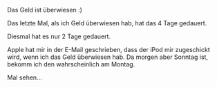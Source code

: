 <!--
.. title: iPod: Geld überwiesen
.. slug: 92-ipod-geld-uberwiesen
.. date: 2007-04-21 19:38:00
.. tags: iPod,Apple,Persönlich
.. description: 
.. type: text
-->

Das Geld ist überwiesen :)
<!-- TEASER_END -->

Das letzte Mal, als ich Geld überwiesen hab, hat das 4 Tage gedauert.

Diesmal hat es nur 2 Tage gedauert.

Apple hat mir in der E-Mail geschrieben, dass der iPod mir zugeschickt wird, wenn ich das Geld überwiesen hab.
Da morgen aber Sonntag ist, bekomm ich den wahrscheinlich am Montag.

Mal sehen...
